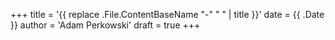 +++
title = '{{ replace .File.ContentBaseName "-" " " | title }}'
date = {{ .Date }}
author = 'Adam Perkowski'
draft = true
+++
